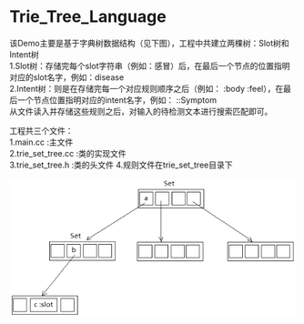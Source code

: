 # Trie_Tree_Language  

 该Demo主要是基于字典树数据结构（见下图），工程中共建立两棵树：Slot树和Intent树  
 1.Slot树：存储完每个slot字符串（例如：感冒）后，在最后一个节点的位置指明对应的slot名字，例如：disease  
 2.Intent树：则是在存储完每一个对应规则顺序之后（例如： :body :feel），在最后一个节点位置指明对应的intent名字，例如： ::Symptom  
 从文件读入并存储这些规则之后，对输入的待检测文本进行搜索匹配即可。  
   
 工程共三个文件：  
 1.main.cc :主文件  
 2.trie_set_tree.cc :类的实现文件  
 3.trie_set_tree.h :类的头文件
 4.规则文件在trie_set_tree目录下  
 
 ![trie set tree](image/trie_set_tree.png)
